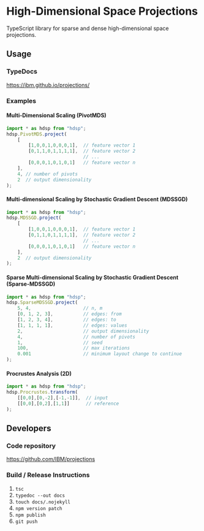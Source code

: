 # High-Dimensional Space Projections
TypeScript library for sparse and dense high-dimensional space projections.

## Usage

### TypeDocs
https://ibm.github.io/projections/

### Examples

#### Multi-Dimensional Scaling (PivotMDS)
```typescript
import * as hdsp from "hdsp";
hdsp.PivotMDS.project(
    [
        [1,0,0,1,0,0,0,1],  // feature vector 1
        [0,1,1,0,1,1,1,1],  // feature vector 2
                            // ...
        [0,0,0,1,0,1,0,1]   // feature vector n
    ],
    4, // number of pivots
    2  // output dimensionality
);
```

#### Multi-dimensional Scaling by Stochastic Gradient Descent (MDSSGD)
```typescript
import * as hdsp from "hdsp";
hdsp.MDSSGD.project(
    [
        [1,0,0,1,0,0,0,1],  // feature vector 1
        [0,1,1,0,1,1,1,1],  // feature vector 2
                            // ...
        [0,0,0,1,0,1,0,1]   // feature vector n
    ],
    2  // output dimensionality
);
```

#### Sparse Multi-dimensional Scaling by Stochastic Gradient Descent (Sparse-MDSSGD)
```typescript
import * as hdsp from "hdsp";
hdsp.SparseMDSSGD.project(
    5, 4,                   // n, m 
    [0, 1, 2, 3],           // edges: from
    [1, 2, 3, 4],           // edges: to
    [1, 1, 1, 1],           // edges: values
    2,                      // output dimensionality
    4,                      // number of pivots
    1,                      // seed
    100,                    // max iterations
    0.001                   // minimum layout change to continue
);
```

#### Procrustes Analysis (2D)
```typescript
import * as hdsp from "hdsp";
hdsp.Procrustes.transform(
    [[0,0],[0,-2],[-1,-1]],  // input
    [[0,0],[0,2],[1,1]]      // reference
);
```

## Developers
### Code repository
https://github.com/IBM/projections

### Build / Release Instructions
1. `tsc`
2. `typedoc --out docs`
3. `touch docs/.nojekyll`
4. `npm version patch`
5. `npm publish`
6. `git push`
